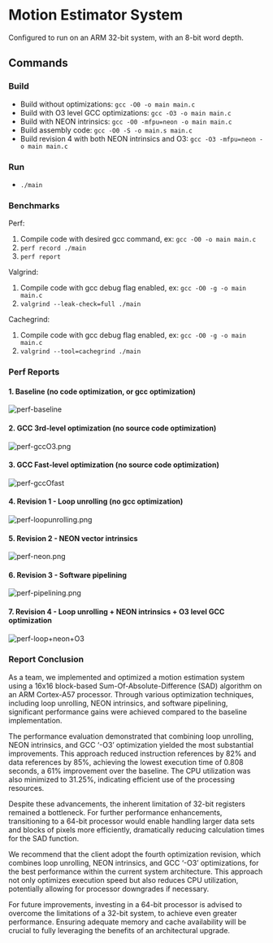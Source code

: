 # Motion Estimator System

Configured to run on an ARM 32-bit system, with an 8-bit word depth.

## Commands

### Build

- Build without optimizations: `gcc -O0 -o main main.c`
- Build with O3 level GCC optimizations: `gcc -O3 -o main main.c`
- Build with NEON intrinsics: `gcc -O0 -mfpu=neon -o main main.c`
- Build assembly code: `gcc -O0 -S -o main.s main.c`
- Build revision 4 with both NEON intrinsics and O3: `gcc -O3 -mfpu=neon -o main main.c`

### Run

- `./main`

### Benchmarks

Perf:

1. Compile code with desired gcc command, ex: `gcc -O0 -o main main.c`
2. `perf record ./main`
3. `perf report`

Valgrind:

1. Compile code with gcc debug flag enabled, ex: `gcc -O0 -g -o main main.c`
2. `valgrind --leak-check=full ./main`

Cachegrind:

1. Compile code with gcc debug flag enabled, ex: `gcc -O0 -g -o main main.c`
2. `valgrind --tool=cachegrind ./main`

### Perf Reports

#### 1. Baseline (no code optimization, or gcc optimization)

![perf-baseline](./assets/perf-baseline.png)

#### 2. GCC 3rd-level optimization (no source code optimization)

![perf-gccO3.png](./assets/perf-gccO3.png)

#### 3. GCC Fast-level optimization (no source code optimization)

![perf-gccOfast](./assets/perf-gccOfast.png)

#### 4. Revision 1 - Loop unrolling (no gcc optimization)

![perf-loopunrolling.png](./assets/perf-loopunrolling.png)

#### 5. Revision 2 - NEON vector intrinsics

![perf-neon.png](./assets/perf-neon.png)

#### 6. Revision 3 - Software pipelining

![perf-pipelining.png](./assets/perf-pipelining.png)

#### 7. Revision 4 - Loop unrolling + NEON intrinsics + O3 level GCC optimization

![perf-loop+neon+O3](./assets/perf-loop+neon+O3.png)

### Report Conclusion

As a team, we implemented and optimized a motion estimation system using a 16x16 block-based Sum-Of-Absolute-Difference (SAD) algorithm on an ARM Cortex-A57 processor. Through various optimization techniques, including loop unrolling, NEON intrinsics, and software pipelining, significant performance gains were achieved compared to the baseline implementation.

The performance evaluation demonstrated that combining loop unrolling, NEON intrinsics, and GCC ‘-O3’ optimization yielded the most substantial improvements. This approach reduced instruction references by 82% and data references by 85%, achieving the lowest execution time of 0.808 seconds, a 61% improvement over the baseline. The CPU utilization was also minimized to 31.25%, indicating efficient use of the processing resources.

Despite these advancements, the inherent limitation of 32-bit registers remained a bottleneck. For further performance enhancements, transitioning to a 64-bit processor would enable handling larger data sets and blocks of pixels more efficiently, dramatically reducing calculation times for the SAD function.

We recommend that the client adopt the fourth optimization revision, which combines loop unrolling, NEON intrinsics, and GCC ‘-O3’ optimizations, for the best performance within the current system architecture. This approach not only optimizes execution speed but also reduces CPU utilization, potentially allowing for processor downgrades if necessary.

For future improvements, investing in a 64-bit processor is advised to overcome the limitations of a 32-bit system, to achieve even greater performance. Ensuring adequate memory and cache availability will be crucial to fully leveraging the benefits of an architectural upgrade.


